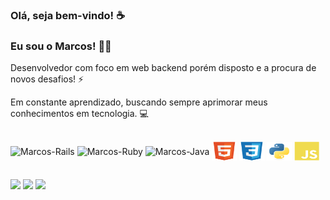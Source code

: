 ### Olá, seja bem-vindo! ☕
### Eu sou o Marcos! 👋😄

Desenvolvedor com foco em web backend porém disposto e a procura de novos desafios! ⚡

Em constante aprendizado, buscando sempre aprimorar meus conhecimentos em tecnologia. 💻

<div style="display: inline_block"><br>
  <img align="center" alt="Marcos-Rails" height="30" width="40" src="https://cdn.jsdelivr.net/gh/devicons/devicon@latest/icons/rails/rails-plain.svg">
  <img align="center" alt="Marcos-Ruby" height="30" width="40" src="https://cdn.jsdelivr.net/gh/devicons/devicon@latest/icons/ruby/ruby-original.svg">
  <img align="center" alt="Marcos-Java" height="33" width="44" src="https://cdn.jsdelivr.net/gh/devicons/devicon/icons/java/java-original.svg">
  <img align="center" alt="Marcos-HTML5" height="30" width="40" src="https://raw.githubusercontent.com/devicons/devicon/master/icons/html5/html5-original.svg">
  <img align="center" alt="Marcos-CSS3" height="30" width="40" src="https://raw.githubusercontent.com/devicons/devicon/master/icons/css3/css3-original.svg">
  <img align="center" alt="Marcos-Python" height="30" width="40" src="https://raw.githubusercontent.com/devicons/devicon/master/icons/python/python-original.svg">
  <img align="center" alt="Marcos-Js" height="30" width="40" src="https://raw.githubusercontent.com/devicons/devicon/master/icons/javascript/javascript-plain.svg">

  <!-- 
  <img align="center" alt="Marcos-Angular" height="30" width="40" src="https://cdn.jsdelivr.net/gh/devicons/devicon/icons/angularjs/angularjs-original.svg">
  <img align="center" alt="Rafa-Ts" height="30" width="40" src="https://raw.githubusercontent.com/devicons/devicon/master/icons/typescript/typescript-plain.svg"> 
  -->
</div>
  
  ##
 
<div> 
  <a href="https://www.youtube.com/@marcos.grocha" target="_blank"><img src="https://img.shields.io/badge/YouTube-FF0000?style=for-the-badge&logo=youtube&logoColor=white" target="_blank"></a>
  <a href="https://www.linkedin.com/in/marcos-grocha/" target="_blank"><img src="https://img.shields.io/badge/-LinkedIn-%230077B5?style=for-the-badge&logo=linkedin&logoColor=white" target="_blank"></a> 
  <a href = "mailto:marcos.grocha@souunit.com.br"><img src="https://img.shields.io/badge/-Gmail-%23333?style=for-the-badge&logo=gmail&logoColor=white" target="_blank"></a>
  
  <!-- 
  <a href="https://instagram.com/rafaballerini" target="_blank"><img src="https://img.shields.io/badge/-Instagram-%23E4405F?style=for-the-badge&logo=instagram&logoColor=white" target="_blank"></a>
  <a href="https://discord.gg/MARCOSGROCHA" target="_blank"><img src="https://img.shields.io/badge/Discord-7289DA?style=for-the-badge&logo=discord&logoColor=white" target="_blank"></a>
 	<a href="https://www.twitch.tv/MARCOSGROCHA" target="_blank"><img src="https://img.shields.io/badge/Twitch-9146FF?style=for-the-badge&logo=twitch&logoColor=white" target="_blank"></a> 
  --> 
</div>

<!-- 
 ## ⭐ Informações sobre minha conta GitHub

<div>
  <a href="https://github.com/marcos-grocha">
  <img height="180em"  src="https://github-readme-stats.vercel.app/api/top-langs/?username=marcos-grocha&layout=compact&langs_count=7&theme=dracula"/>
  <img height="180em"  src="https://github-readme-stats.vercel.app/api?username=marcos-grocha&show_icons=true&theme=dracula&include_all_commits=true&count_private=true"/>
  </a>
</div>
-->

<!--
**marcos-grocha/marcos-grocha** is a ✨ _special_ ✨ repository because its `README.md` (this file) appears on your GitHub profile.
Here are some ideas to get you started:
- 🔭 I’m currently working on ...
- 🌱 I’m currently learning ...
- 👯 I’m looking to collaborate on ...
- 🤔 I’m looking for help with ...
- 💬 Ask me about ...
- 📫 How to reach me: ...
- 😄 Pronouns: ...
- ⚡ Fun fact: ...
-->
